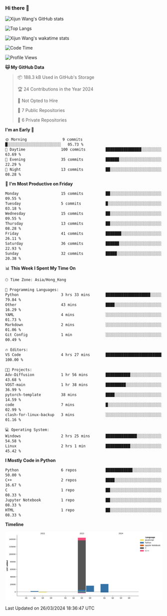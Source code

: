### Hi there 👋

![Xijun Wang's GitHub stats](https://github-readme-stats.vercel.app/api?username=kopper-xdu&show_icons=true&bg_color=00000000)

![Top Langs](https://github-readme-stats.vercel.app/api/top-langs/?username=kopper-xdu&size_weight=0.5&count_weight=0.5&exclude_repo=homepage,kopper-xdu.github.io&layout=compact)


![Xijun Wang's wakatime stats](https://github-readme-stats.vercel.app/api/wakatime?username=kopper)

<!--START_SECTION:waka-->
![Code Time](http://img.shields.io/badge/Code%20Time-193%20hrs%2014%20mins-blue)

![Profile Views](http://img.shields.io/badge/Profile%20Views-21-blue)

**🐱 My GitHub Data** 

> 📦 188.3 kB Used in GitHub's Storage 
 > 
> 🏆 24 Contributions in the Year 2024
 > 
> 🚫 Not Opted to Hire
 > 
> 📜 7 Public Repositories 
 > 
> 🔑 6 Private Repositories 
 > 
**I'm an Early 🐤** 

```text
🌞 Morning                9 commits           █░░░░░░░░░░░░░░░░░░░░░░░░   05.73 % 
🌆 Daytime                100 commits         ████████████████░░░░░░░░░   63.69 % 
🌃 Evening                35 commits          ██████░░░░░░░░░░░░░░░░░░░   22.29 % 
🌙 Night                  13 commits          ██░░░░░░░░░░░░░░░░░░░░░░░   08.28 % 
```
📅 **I'm Most Productive on Friday** 

```text
Monday                   15 commits          ██░░░░░░░░░░░░░░░░░░░░░░░   09.55 % 
Tuesday                  5 commits           █░░░░░░░░░░░░░░░░░░░░░░░░   03.18 % 
Wednesday                15 commits          ██░░░░░░░░░░░░░░░░░░░░░░░   09.55 % 
Thursday                 13 commits          ██░░░░░░░░░░░░░░░░░░░░░░░   08.28 % 
Friday                   41 commits          ███████░░░░░░░░░░░░░░░░░░   26.11 % 
Saturday                 36 commits          ██████░░░░░░░░░░░░░░░░░░░   22.93 % 
Sunday                   32 commits          █████░░░░░░░░░░░░░░░░░░░░   20.38 % 
```


📊 **This Week I Spent My Time On** 

```text
🕑︎ Time Zone: Asia/Hong_Kong

💬 Programming Languages: 
Python                   3 hrs 33 mins       ████████████████████░░░░░   79.84 % 
Other                    43 mins             ████░░░░░░░░░░░░░░░░░░░░░   16.29 % 
YAML                     4 mins              ░░░░░░░░░░░░░░░░░░░░░░░░░   01.73 % 
Markdown                 2 mins              ░░░░░░░░░░░░░░░░░░░░░░░░░   01.06 % 
Git Config               1 min               ░░░░░░░░░░░░░░░░░░░░░░░░░   00.49 % 

🔥 Editors: 
VS Code                  4 hrs 27 mins       █████████████████████████   100.00 % 

🐱‍💻 Projects: 
Adv-Diffusion            1 hr 56 mins        ███████████░░░░░░░░░░░░░░   43.68 % 
VOST-main                1 hr 38 mins        █████████░░░░░░░░░░░░░░░░   36.99 % 
pytorch-template         38 mins             ████░░░░░░░░░░░░░░░░░░░░░   14.59 % 
code                     7 mins              █░░░░░░░░░░░░░░░░░░░░░░░░   02.99 % 
clash-for-linux-backup   3 mins              ░░░░░░░░░░░░░░░░░░░░░░░░░   01.16 % 

💻 Operating System: 
Windows                  2 hrs 25 mins       ██████████████░░░░░░░░░░░   54.58 % 
Linux                    2 hrs 1 min         ███████████░░░░░░░░░░░░░░   45.42 % 
```

**I Mostly Code in Python** 

```text
Python                   6 repos             ████████████░░░░░░░░░░░░░   50.00 % 
C++                      2 repos             ████░░░░░░░░░░░░░░░░░░░░░   16.67 % 
C                        1 repo              ██░░░░░░░░░░░░░░░░░░░░░░░   08.33 % 
Jupyter Notebook         1 repo              ██░░░░░░░░░░░░░░░░░░░░░░░   08.33 % 
HTML                     1 repo              ██░░░░░░░░░░░░░░░░░░░░░░░   08.33 % 
```



**Timeline**

![Lines of Code chart](https://raw.githubusercontent.com/kopper-xdu/kopper-xdu/main/assets/bar_graph.png)


 Last Updated on 26/03/2024 18:36:47 UTC
<!--END_SECTION:waka-->

<!--
**kopper-xdu/kopper-xdu** is a ✨ _special_ ✨ repository because its `README.md` (this file) appears on your GitHub profile.

Here are some ideas to get you started:

- 🔭 I’m currently working on ...
- 🌱 I’m currently learning ...
- 👯 I’m looking to collaborate on ...
- 🤔 I’m looking for help with ...
- 💬 Ask me about ...
- 📫 How to reach me: ...
- 😄 Pronouns: ...
- ⚡ Fun fact: ...
-->
